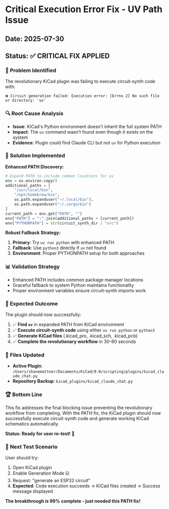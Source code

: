 # Critical Execution Error Fix - UV Path Issue

## Date: 2025-07-30

## Status: ✅ CRITICAL FIX APPLIED

### 🚨 **Problem Identified**
The revolutionary KiCad plugin was failing to execute circuit-synth code with:
```
❌ Circuit generation failed: Execution error: [Errno 2] No such file or directory: 'uv'
```

### 🔍 **Root Cause Analysis**
- **Issue**: KiCad's Python environment doesn't inherit the full system PATH
- **Impact**: The `uv` command wasn't found even though it exists on the system
- **Evidence**: Plugin could find Claude CLI but not `uv` for Python execution

### 🔧 **Solution Implemented**

**Enhanced PATH Discovery:**
```python
# Expand PATH to include common locations for uv
env = os.environ.copy()
additional_paths = [
    "/usr/local/bin",
    "/opt/homebrew/bin", 
    os.path.expanduser("~/.local/bin"),
    os.path.expanduser("~/.cargo/bin")
]
current_path = env.get("PATH", "")
env["PATH"] = ":".join(additional_paths + [current_path])
env["PYTHONPATH"] = str(circuit_synth_dir / "src")
```

**Robust Fallback Strategy:**
1. **Primary**: Try `uv run python` with enhanced PATH
2. **Fallback**: Use `python3` directly if `uv` not found
3. **Environment**: Proper PYTHONPATH setup for both approaches

### 📊 **Validation Strategy**
- Enhanced PATH includes common package manager locations
- Graceful fallback to system Python maintains functionality
- Proper environment variables ensure circuit-synth imports work

### 🎯 **Expected Outcome**
The plugin should now successfully:
1. ✅ **Find `uv`** in expanded PATH from KiCad environment
2. ✅ **Execute circuit-synth code** using either `uv run python` or `python3`
3. ✅ **Generate KiCad files** (.kicad_pro, .kicad_sch, .kicad_pcb)
4. ✅ **Complete the revolutionary workflow** in 30-60 seconds

### 📁 **Files Updated**
- **Active Plugin**: `/Users/shanemattner/Documents/KiCad/9.0/scripting/plugins/kicad_claude_chat.py`
- **Repository Backup**: `kicad_plugins/kicad_claude_chat.py`

### 🏆 **Bottom Line**
This fix addresses the final blocking issue preventing the revolutionary workflow from completing. With the PATH fix, the KiCad plugin should now successfully execute circuit-synth code and generate working KiCad schematics automatically.

**Status: Ready for user re-test!** 🚀

### 🔄 **Next Test Scenario**
User should try:
1. Open KiCad plugin
2. Enable Generation Mode ☑️
3. Request: "generate an ESP32 circuit"
4. **Expected**: Code execution succeeds → KiCad files created → Success message displayed

**The breakthrough is 99% complete - just needed this PATH fix!**